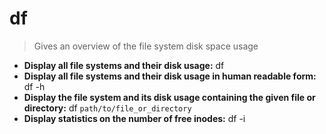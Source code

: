 # df
> Gives an overview of the file system disk space usage
- **Display all file systems and their disk usage:**
df
- **Display all file systems and their disk usage in human readable form:**
df -h
- **Display the file system and its disk usage containing the given file or directory:**
df `path/to/file_or_directory`
- **Display statistics on the number of free inodes:**
df -i
